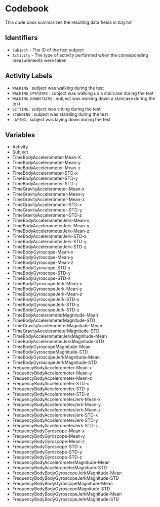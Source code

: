 # Codebook

This code book summarizes the resulting data fields in tidy.txt

## Identifiers

* `Subject` - The ID of the test subject
* `Activity` - The type of activity performed when the corresponding measurements were taken

## Activity Labels

* `WALKING` : subject was walking during the test
* `WALKING_UPSTAIRS` : subject was walking up a staircase during the test
* `WALKING_DOWNSTAIRS` : subject was walking down a staircase during the test
* `SITTING` : subject was sitting during the test
* `STANDING` : subject was standing during the test
* `LAYING` : subject was laying down during the test

## Variables

* Activity 
* Subject 
* TimeBodyAccelerometer-Mean-X
* TimeBodyAccelerometer-Mean-y 
* TimeBodyAccelerometer-Mean-z 
* TimeBodyAccelerometer-STD-x 
* TimeBodyAccelerometer-STD-y 
* TimeBodyAccelerometer-STD-z 
* TimeGravityAccelerometer-Mean-x 
* TimeGravityAccelerometer-Mean-y 
* TimeGravityAccelerometer-Mean-z 
* TimeGravityAccelerometer-STD-x 
* TimeGravityAccelerometer-STD-y 
* TimeGravityAccelerometer-STD-z 
* TimeBodyAccelerometerJerk-Mean-x 
* TimeBodyAccelerometerJerk-Mean-y 
* TimeBodyAccelerometerJerk-Mean-z 
* TimeBodyAccelerometerJerk-STD-x 
* TimeBodyAccelerometerJerk-STD-y 
* TimeBodyAccelerometerJerk-STD-z 
* TimeBodyGyroscope-Mean-x 
* TimeBodyGyroscope-Mean-y 
* TimeBodyGyroscope-Mean-z 
* TimeBodyGyroscope-STD-x 
* TimeBodyGyroscope-STD-y
* TimeBodyGyroscope-STD-z 
* TimeBodyGyroscopeJerk-Mean-x 
* TimeBodyGyroscopeJerk-Mean-y 
* TimeBodyGyroscopeJerk-Mean-z 
* TimeBodyGyroscopeJerk-STD-x 
* TimeBodyGyroscopeJerk-STD-y 
* TimeBodyGyroscopeJerk-STD-z 
* TimeBodyAccelerometerMagnitude-Mean 
* TimeBodyAccelerometerMagnitude-STD 
* TimeGravityAccelerometerMagnitude-Mean 
* TimeGravityAccelerometerMagnitude-STD 
* TimeBodyAccelerometerJerkMagnitude-Mean 
* TimeBodyAccelerometerJerkMagnitude-STD 
* TimeBodyGyroscopeMagnitude-Mean 
* TimeBodyGyroscopeMagnitude-STD 
* TimeBodyGyroscopeJerkMagnitude-Mean 
* TimeBodyGyroscopeJerkMagnitude-STD 
* FrequencyBodyAccelerometer-Mean-x 
* FrequencyBodyAccelerometer-Mean-y 
* FrequencyBodyAccelerometer-Mean-z 
* FrequencyBodyAccelerometer-STD-x 
* FrequencyBodyAccelerometer-STD-y 
* FrequencyBodyAccelerometer-STD-z 
* FrequencyBodyAccelerometerJerk-Mean-x 
* FrequencyBodyAccelerometerJerk-Mean-y 
* FrequencyBodyAccelerometerJerk-Mean-z 
* FrequencyBodyAccelerometerJerk-STD-x 
* FrequencyBodyAccelerometerJerk-STD-y 
* FrequencyBodyAccelerometerJerk-STD-z 
* FrequencyBodyGyroscope-Mean-x 
* FrequencyBodyGyroscope-Mean-y 
* FrequencyBodyGyroscope-Mean-z 
* FrequencyBodyGyroscope-STD-x 
* FrequencyBodyGyroscope-STD-y 
* FrequencyBodyGyroscope-STD-z 
* FrequencyBodyAccelerometerMagnitude-Mean 
* FrequencyBodyAccelerometerMagnitude-STD 
* FrequencyBodyBodyGyroscopeJerkMagnitude-Mean 
* FrequencyBodyBodyGyroscopeJerkMagnitude-STD 
* FrequencyBodyBodyGyroscopeMagnitude-Mean
* FrequencyBodyBodyGyroscopeMagnitude-STD 
* FrequencyBodyBodyGyroscopeJerkMagnitude-Mean 
* FrequencyBodyBodyGyroscopeJerkMagnitude-STD 
